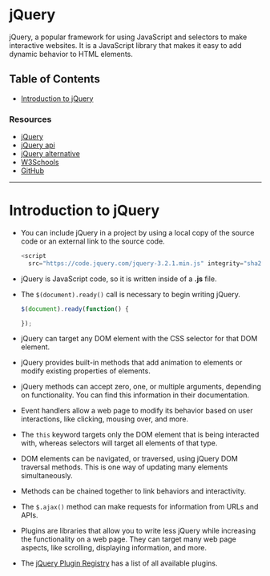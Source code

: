 # jQuery

jQuery, a popular framework for using JavaScript and selectors to make interactive websites. It is a JavaScript library that makes it easy to add dynamic behavior to HTML elements.

## Table of Contents

- [Introduction to jQuery](#introduction-to-jquery)

### Resources

- [jQuery](https://jquery.com)
- [jQuery api](https://api.jquery.com)
- [jQuery alternative](http://jqapi.com)
- [W3Schools](https://w3schools.com/jquery)
- [GitHub](https://github.com/jquery/jquery)

---

# Introduction to jQuery

- You can include jQuery in a project by using a local copy of the source code or an external link to the source code.

  ```JavaScript
  <script
    src="https://code.jquery.com/jquery-3.2.1.min.js" integrity="sha256-hwg4gsxgFZhOsEEamdOYGBf13FyQuiTwlAQgxVSNgt4=" crossorigin="anonymous"></script>
  ```

- jQuery is JavaScript code, so it is written inside of a __.js__ file.

- The `$(document).ready()` call is necessary to begin writing jQuery.

  ```JavaScript
  $(document).ready(function() {

  });
  ```

- jQuery can target any DOM element with the CSS selector for that DOM element.

- jQuery provides built-in methods that add animation to elements or modify existing properties of elements.

- jQuery methods can accept zero, one, or multiple arguments, depending on functionality. You can find this information in their documentation.

- Event handlers allow a web page to modify its behavior based on user interactions, like clicking, mousing over, and more.

- The `this` keyword targets only the DOM element that is being interacted with, whereas selectors will target all elements of that type.

- DOM elements can be navigated, or traversed, using jQuery DOM traversal methods. This is one way of updating many elements simultaneously.

- Methods can be chained together to link behaviors and interactivity.

- The `$.ajax()` method can make requests for information from URLs and APIs.

- Plugins are libraries that allow you to write less jQuery while increasing the functionality on a web page. They can target many web page aspects, like scrolling, displaying information, and more.

- The [jQuery Plugin Registry](https://plugins.jquery.com) has a list of all available plugins.
